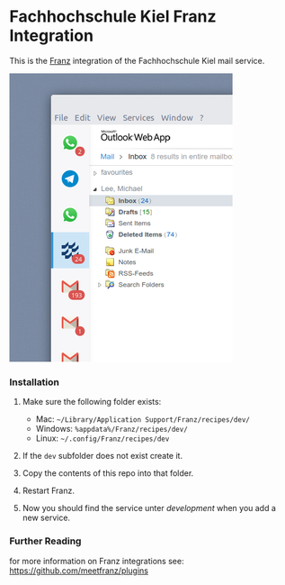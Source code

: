 # Fachhochschule Kiel Franz Integration
This is the [Franz](https://meetfranz.com/) integration of the Fachhochschule Kiel mail service.

![counter screenshot](resources/franz-screenshot.png)

### Installation

1. Make sure the following folder exists:

    - Mac: `~/Library/Application Support/Franz/recipes/dev/`
    - Windows: `%appdata%/Franz/recipes/dev/`
    - Linux: `~/.config/Franz/recipes/dev`

2. If the `dev` subfolder does not exist create it.

3. Copy the contents of this repo into that folder.

4. Restart Franz.

5. Now you should find the service unter *development* when you add a new service.

### Further Reading

for more information on Franz integrations see:
https://github.com/meetfranz/plugins
